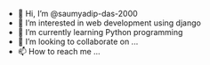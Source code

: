 - 👋 Hi, I’m @saumyadip-das-2000
- 👀 I’m interested in web development using django
- 🌱 I’m currently learning Python programming
- 💞️ I’m looking to collaborate on ...
- 📫 How to reach me ...

<!---
saumyadip-das-2000/saumyadip-das-2000 is a ✨ special ✨ repository because its `README.md` (this file) appears on your GitHub profile.
You can click the Preview link to take a look at your changes.
--->
